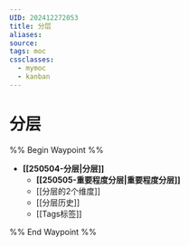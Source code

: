 ```yaml
---
UID: 202412272053
title: 分层
aliases: 
source: 
tags: moc
cssclasses:
  - mymoc
  - kanban
---
```

# 分层
%% Begin Waypoint %%
- **[[250504-分层|分层]]**
	- **[[250505-重要程度分层|重要程度分层]]**
	- [[分层的2个维度]]
	- [[分层历史]]
	- [[Tags标签]]

%% End Waypoint %%

